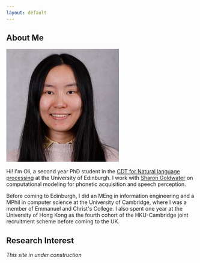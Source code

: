 ```yaml
---
layout: default
---
```


## About Me

<img class="profile-picture" src="profile.jpg">

Hi! I'm Oli, a second year PhD student in the [CDT for Natural language processing](https://web.inf.ed.ac.uk/cdt/natural-language-processing) at the University of Edinburgh. I work with [Sharon Goldwater](https://homepages.inf.ed.ac.uk/sgwater/) on computational modeling for phonetic acquisition and speech perception.

Before coming to Edinburgh, I did an MEng in information engineering and a MPhil in computer science at the University of Cambridge, where I was a member of Emmanuel and Christ's College. I also spent one year at the University of Hong Kong as the fourth cohort of the HKU-Cambridge joint recruitment scheme before coming to the UK.

## Research Interest

*This site in under construction*
